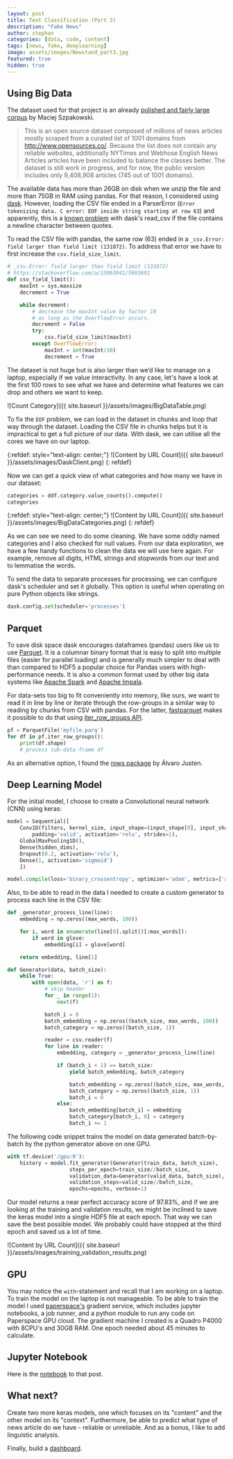 ```yaml
---
layout: post
title: Text Classification (Part 3)
description: "Fake News"
author: stephan
categories: [data, code, content]
tags: [news, fake, deeplearning]
image: assets/images/Newstand_part3.jpg
featured: true
hidden: true
---
```


## Using Big Data

The dataset used for that project is an already [polished and fairly large corpus](https://github.com/several27/FakeNewsCorpus) by Maciej Szpakowski.

> This is an open source dataset composed of millions of news articles mostly scraped from a curated list of 1001 domains from http://www.opensources.co/. Because the list does not contain any reliable websites, additionally NYTimes and Webhose English News Articles articles have been included to balance the classes better. The dataset is still work in progress, and for now, the public version includes only 9,408,908 articles (745 out of 1001 domains).

The available data has more than 26GB on disk when we unzip the file and more than 75GB in RAM using pandas. For that reason, I considered using [dask](https://dask.org/). However, loading the CSV file ended in a ParserError (`Error tokenizing data. C error: EOF inside string starting at row 63`) and apparently, this is a [known problem](https://stackoverflow.com/q/45752805/5983691) with dask's read_csv if the file contains a newline character between quotes.

To read the CSV file with pandas, the same row (63) ended in a `_csv.Error: field larger than field limit (131072)`. To address that error we have to first increase the `csv.field_size_limit`.

```python
# _csv.Error: field larger than field limit (131072)
# https://stackoverflow.com/a/15063941/5983691
def csv_field_limit():
    maxInt = sys.maxsize
    decrement = True

    while decrement:
        # decrease the maxInt value by factor 10
        # as long as the OverflowError occurs.
        decrement = False
        try:
            csv.field_size_limit(maxInt)
        except OverflowError:
            maxInt = int(maxInt/10)
            decrement = True
```

The dataset is not huge but is also larger than we’d like to manage on a laptop, especially if we value interactivity. In any case, let's have a look at the first 100 rows to see what we have and determine what features we can drop and others we want to keep.

![Count Category]({{ site.baseurl }}/assets/images/BigDataTable.png)

To fix the `EOF` problem, we can load in the dataset in chunks and loop that way through the dataset. Loading the CSV file in chunks helps but it is impractical to get a full picture of our data. With dask, we can utilise all the cores we have on our laptop.

{:refdef: style="text-align: center;"}
![Content by URL Count]({{ site.baseurl }}/assets/images/DaskClient.png)
{: refdef}

Now we can get a quick view of what categories and how many we have in our dataset:

```python
categories = ddf.category.value_counts().compute()
categories
```

{:refdef: style="text-align: center;"}
![Content by URL Count]({{ site.baseurl }}/assets/images/BigDataCategories.png)
{: refdef}


As we can see we need to do some cleaning. We have some oddly named categories and I also checked for null values. From our data exploration, we have a few handy functions to clean the data we will use here again. For example, remove all digits, HTML strings and stopwords from our text and to lemmatise the words.

To send the data to separate processes for processing, we can configure dask's scheduler and set it globally. This option is useful when operating on pure Python objects like strings.

```python
dask.config.set(scheduler='processes')
```

## Parquet

To save disk space dask encourages dataframes (pandas) users like us to use [Parquet](https://parquet.apache.org/). It is a columnar binary format that is easy to split into multiple files (easier for parallel loading) and is generally much simpler to deal with than compared to HDF5 a popular choice for Pandas users with high-performance needs. It is also a common format used by other big data systems like [Apache Spark](https://spark.apache.org/) and [Apache Impala](https://impala.apache.org/).

For data-sets too big to fit conveniently into memory, like ours, we want to read it in line by line or iterate through the row-groups in a similar way to reading by chunks from CSV with pandas. For the latter, [fastparquet](https://fastparquet.readthedocs.io/en) makes it possible to do that using [iter_row_groups API](https://fastparquet.readthedocs.io/en/latest/api.html#fastparquet.ParquetFile.iter_row_groups).

```python
pf = ParquetFile('myfile.parq')
for df in pf.iter_row_groups():
    print(df.shape)
    # process sub-data-frame df
```

As an alternative option, I found the [rows package](http://turicas.info/rows/) by  Álvaro Justen.

## Deep Learning Model

For the initial model, I choose to create a Convolutional neural network (CNN)  using keras:

```python
model = Sequential([
	Conv1D(filters, kernel_size, input_shape=(input_shape[0], input_shape[1]),
		padding='valid', activation='relu', strides=1),
	GlobalMaxPooling1D(),
	Dense(hidden_dims),
	Dropout(0.2, activation='relu'),
	Dense(1, activation='sigmoid')
	])

model.compile(loss='binary_crossentropy', optimizer='adam', metrics=['accuracy'])
```

Also, to be able to read in the data I needed to create a custom generator to process each line in the CSV file:

```python
def _generator_process_line(line):
    embedding = np.zeros((max_words, 100))

    for i, word in enumerate(line[0].split()[:max_words]):
        if word in glove:
            embedding[i] = glove[word]

    return embedding, line[1]

def Generator(data, batch_size):
    while True:
        with open(data, 'r') as f:
            # skip header
            for _ in range(1):
                next(f)

            batch_i = 0
            batch_embedding = np.zeros((batch_size, max_words, 100))
            batch_category = np.zeros((batch_size, 1))

            reader = csv.reader(f)
            for line in reader:
                embedding, category = _generator_process_line(line)

                if (batch_i + 1) == batch_size:
                    yield batch_embedding, batch_category

                    batch_embedding = np.zeros((batch_size, max_words, 100))
                    batch_category = np.zeros((batch_size, 1))
                    batch_i = 0
                else:
                    batch_embedding[batch_i] = embedding
                    batch_category[batch_i, 0] = category
                    batch_i += 1
```


The following code snippet trains the model on data generated batch-by-batch by the python generator above on one GPU.


```python
with tf.device('/gpu:0'):
	history = model.fit_generator(Generator(train_data, batch_size),
					steps_per_epoch=train_size//batch_size,
					validation_data=Generator(valid_data, batch_size),
					validation_steps=valid_size//batch_size,
					epochs=epochs, verbose=1)
```

Our model returns a near perfect accuracy score of 97.83%, and if we are looking at the training and validation results, we might be inclined to save the keras model into a single HDF5 file at each epoch. That way we can save the best possible model. We probably could have stopped at the third epoch and saved us a lot of time.

![Content by URL Count]({{ site.baseurl }}/assets/images/training_validation_results.png)

## GPU

You may notice the `with`-statement and recall that I am working on a laptop. To train the model on the laptop is not manageable. To be able to train the model I used [paperspace's](https://www.paperspace.com/gradient) gradient service, which includes jupyter notebooks, a job runner, and a python module to run any code on Paperspace GPU cloud. The gradient machine I created is a Quadro P4000 with 8CPU's and 30GB RAM. One epoch needed about 45 minutes to calculate.


## Jupyter Notebook

Here is the [notebook](https://github.com/osterburg/dsc-5-capstone-project-online-ds-ft-100118/blob/master/03_data_collection.ipynb) to that post.

## What next?

Create two more keras models, one which focuses on its "content" and the other model on its "context". Furthermore, be able to predict what type of news article do we have - reliable or unreliable. And as a bonus, I like to add linguistic analysis.

Finally, build a [dashboard](https://dash.plot.ly/).
